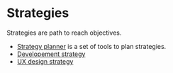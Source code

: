 # Strategies

Strategies are path to reach objectives.

* [Strategy planner](https://github.com/esteem8app/esteem8app.github.io/blob/master/docs/strategies/Strategy-planner.md) is a set of tools to plan strategies.
* [Developement strategy](https://github.com/esteem8app/esteem8app.github.io/blob/master/docs/strategies/Developement-strategy.md)
* [UX design strategy](https://github.com/esteem8app/esteem8app.github.io/blob/master/docs/strategies/UX-design-strategy.md)
